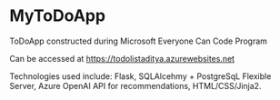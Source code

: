 # MyToDoApp
ToDoApp constructed during Microsoft Everyone Can Code Program 

Can be accessed at https://todolistaditya.azurewebsites.net

Technologies used include: Flask, SQLAlcehmy + PostgreSqL Flexible Server, Azure OpenAI API for recommendations, HTML/CSS/Jinja2. 

